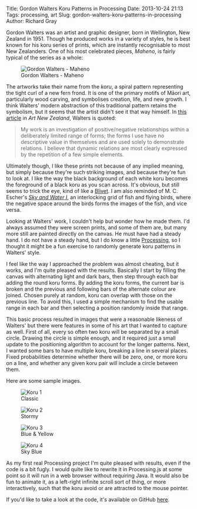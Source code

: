 Title: Gordon Walters Koru Patterns in Processing
Date: 2013-10-24 21:13
Tags: processing, art
Slug: gordon-walters-koru-patterns-in-processing
Author: Richard Gray

Gordon Walters was an artist and graphic designer, born in Wellington, New
Zealand in 1951. Though he produced works in a variety of styles, he is best
known for his koru series of prints, which are instantly recognisable to most
New Zealanders. One of his most celebrated pieces, *Maheno*, is fairly typical
of the series as a whole:

<figure>
<img src="/images/Walters_Maheno.jpg" alt="Gordon Walters - Maheno">
<figcaption>Gordon Walters - Maheno</figcaption>
</figure>

The artworks take their name from the *koru*, a spiral pattern representing the
tight curl of a new fern frond. It is one of the primary motifs of Māori art,
particularly wood carving, and symbolises creation, life, and new growth.
I think Walters' modern abstraction of this traditional pattern retains the
symbolism, but it seems that the artist didn't see it that way himself. In [this
article](http://www.art-newzealand.com/Issues1to40/walters.htm) in *Art New
Zealand*, Walters is quoted:

> My work is an investigation of positive/negative relationships within
> a deliberately limited range of forms; the forms I use have no descriptive
> value in themselves and are used solely to demonstrate relations. I believe
> that dynamic relations are most clearly expressed by the repetition of a few
> simple elements.

Ultimately though, I like these prints not because of any implied meaning, but
simply because they're such striking images, and because they're fun to look at.
I like the way the black background of each white koru becomes the foreground of
a black koru as you scan across. It's obvious, but still seems to trick the eye,
kind of like a [Blivet](https://en.wikipedia.org/wiki/Blivet).  I am also
reminded of M. C.  Escher's [*Sky and Water
I*](https://en.wikipedia.org/wiki/Sky_and_Water_I), an interlocking grid of fish
and flying birds, where the negative space around the birds forms the images of
the fish, and vice versa.

Looking at Walters' work, I couldn't help but wonder how he made them. I'd
always assumed they were screen prints, and some of them are, but many more
still are painted directly on the canvas. He must have had a steady hand. I do
not have a steady hand, but I do know a little
[Processing](http://processing.org), so I thought it might be a fun exercise to
randomly generate koru patterns in Walters' style.

I feel like the way I approached the problem was almost cheating, but it works,
and I'm quite pleased with the results. Basically I start by filling the canvas
with alternating light and dark bars, then step through each bar adding the
round koru forms. By adding the koru forms, the current bar is broken and the
previous and following bars of the alternate colour are joined. Chosen purely at
random, koru can overlap with those on the previous line. To avoid this, I used
a simple mechanism to find the usable range in each bar and then selecting
a position randomly inside that range.

This basic process resulted in images that were a reasonable likeness of
Walters' but there were features in some of his art that I wanted to capture as
well. First of all, every so often two koru will be separated by a small circle.
Drawing the circle is simple enough, and it required just a small update to the
positioning algorithm to account for the longer patterns. Next, I wanted some
bars to have multiple koru, breaking a line in several places. Fixed
probabilities determine whether there will be zero, one, or more koru on a line,
and whether any given koru pair will include a circle between them.

Here are some sample images.

<figure>
<img src="/images/pkoru1.jpg" alt="Koru 1">
<figcaption>Classic</figcaption>
</figure>
<figure>
<img src="/images/pkoru2.jpg" alt="Koru 2">
<figcaption>Stormy</figcaption>
</figure>
<figure>
<img src="/images/pkoru3.png" alt="Koru 3">
<figcaption>Blue & Yellow</figcaption>
</figure>
<figure>
<img src="/images/pkoru4.png" alt="Koru 4">
<figcaption>Sky Blue</figcaption>
</figure>

As my first real Processing project I'm quite pleased with results, even if the
code is a bit fugly. I would quite like to rewrite it in Processing.js at some
point so it will run in a web browser without requiring Java. It would also be
fun to animate it, as a left-right infinite scroll sort of thing, or more
interactively, such that the koru avoid or are attracted to the mouse pointer.

If you'd like to take a look at the code, it's available on GitHub
[here](https://github.com/vortura/walters).

